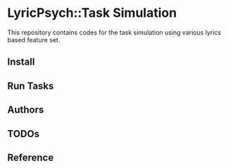 # LyricPsych::Task Simulation

This repository contains codes for the task simulation using various lyrics based feature set.

## Install


## Run Tasks


## Authors


## TODOs


## Reference
